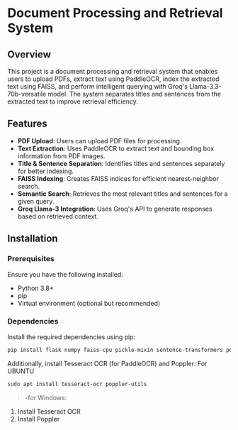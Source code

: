 # Document Processing and Retrieval System

## Overview
This project is a document processing and retrieval system that enables users to upload PDFs, extract text using PaddleOCR, index the extracted text using FAISS, and perform intelligent querying with Groq's Llama-3.3-70b-versatile model. The system separates titles and sentences from the extracted text to improve retrieval efficiency.

## Features
- **PDF Upload**: Users can upload PDF files for processing.
- **Text Extraction**: Uses PaddleOCR to extract text and bounding box information from PDF images.
- **Title & Sentence Separation**: Identifies titles and sentences separately for better indexing.
- **FAISS Indexing**: Creates FAISS indices for efficient nearest-neighbor search.
- **Semantic Search**: Retrieves the most relevant titles and sentences for a given query.
- **Groq Llama-3 Integration**: Uses Groq's API to generate responses based on retrieved context.

## Installation
### Prerequisites
Ensure you have the following installed:
- Python 3.8+
- pip
- Virtual environment (optional but recommended)

### Dependencies
Install the required dependencies using pip:
```sh
pip install flask numpy faiss-cpu pickle-mixin sentence-transformers pdf2image paddleocr groq flask-cors
```
Additionally, install Tesseract OCR (for PaddleOCR) and Poppler:
For UBUNTU
```sh
sudo apt install tesseract-ocr poppler-utils
```
>-for Windows:<br>
<ol>
  <li>Install Tesseract OCR</li>
  <li>Install Poppler</li>
</ol>

